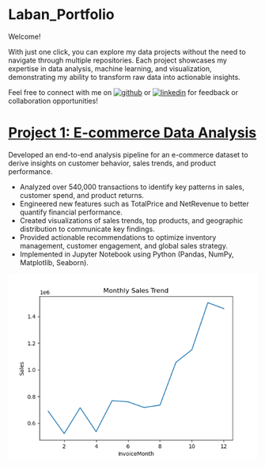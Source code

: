 # Laban_Portfolio

Welcome!

With just one click, you can explore my data projects without the need to navigate through multiple repositories. Each project showcases my expertise in data analysis, machine learning, and visualization, demonstrating my ability to transform raw data into actionable insights.

Feel free to connect with me on    [<img src='https://cdn.jsdelivr.net/npm/simple-icons@3.0.1/icons/github.svg' alt='github' height='40'>](https://github.com/LabanMutua)      or       [<img src='https://cdn.jsdelivr.net/npm/simple-icons@3.0.1/icons/linkedin.svg' alt='linkedin' height='40'>](https://www.linkedin.com/in/laban-mutua/)    for feedback or collaboration opportunities!


# [Project 1: E-commerce Data Analysis](https://github.com/LabanMutua/E-Commerce-Data-Analysis)
Developed an end-to-end analysis pipeline for an e-commerce dataset to derive insights on customer behavior, sales trends, and product performance.

- Analyzed over 540,000 transactions to identify key patterns in sales, customer spend, and product returns.
- Engineered new features such as TotalPrice and NetRevenue to better quantify financial performance.
- Created visualizations of sales trends, top products, and geographic distribution to communicate key findings.
- Provided actionable recommendations to optimize inventory management, customer engagement, and global sales strategy.
- Implemented in Jupyter Notebook using Python (Pandas, NumPy, Matplotlib, Seaborn).


![](/assets/sales_trend.png)

